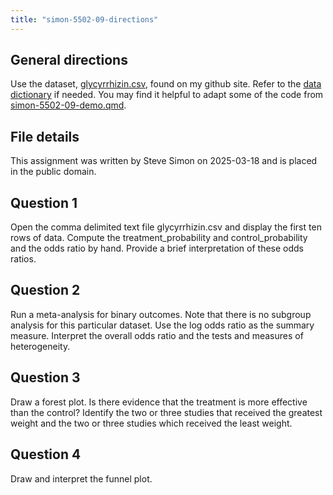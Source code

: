 ```yaml
---
title: "simon-5502-09-directions"
---
```


## General directions

Use the dataset, [glycyrrhizin.csv][ref01], found on my github site. Refer to the [data dictionary][ref02] if needed. You may find it helpful to adapt some of the code from [simon-5502-09-demo.qmd][ref03]. 

[ref01]: https://github.com/pmean/data/blob/main/files/glycyrrhizin.csv
[ref02]: https://github.com/pmean/data/blob/main/files/glycyrrhizin.yaml
[ref03]: https://github.com/pmean/classes/blob/master/biostats-2/09/src/simon-5502-09-demo.qmd

## File details

This assignment was written by Steve Simon on 2025-03-18 and is placed in the public domain.

## Question 1

Open the comma delimited text file glycyrrhizin.csv and display the first ten rows of data. Compute the treatment_probability and control_probability and the odds ratio by hand. Provide a brief interpretation of these odds ratios.

## Question 2

Run a meta-analysis for binary outcomes. Note that there is no subgroup analysis for this particular dataset. Use the log odds ratio as the summary measure. Interpret the overall odds ratio and the tests and measures of heterogeneity.

## Question 3

Draw a forest plot. Is there evidence that the treatment is more effective than the control?  Identify the two or three studies that received the greatest weight and the two or three studies which received the least weight.

## Question 4

Draw and interpret the funnel plot.
